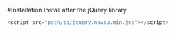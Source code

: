 #Installation
Install after the jQuery library
```javascript
<script src="path/to/jquery.navsu.min.jss"></script>
```
